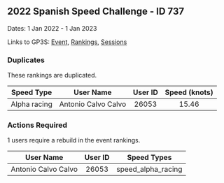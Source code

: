 ## 2022 Spanish Speed Challenge - ID 737

Dates: 1 Jan 2022 - 1 Jan 2023

Links to GP3S: [Event](https://www.gps-speedsurfing.com/default.aspx?mnu=event&val=737), [Rankings](https://www.gps-speedsurfing.com/default.aspx?mnu=eventranking&val=737), [Sessions](https://www.gps-speedsurfing.com/default.aspx?mnu=eventsessions&val=737)

### Duplicates

These rankings are duplicated.

| Speed Type | User Name | User ID | Speed (knots) |
| ---------- | --------- | :-----: | :-----------: |
| Alpha racing | Antonio Calvo Calvo | 26053 | 15.46 |

### Actions Required

1 users require a rebuild in the event rankings.

| User Name | User ID | Speed Types |
| --------- | :-----: | ----------- |
| Antonio Calvo Calvo | 26053 | speed_alpha_racing |
